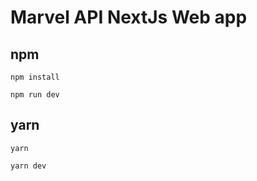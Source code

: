 # Marvel API NextJs Web app

## npm

    npm install

    npm run dev

## yarn

    yarn

    yarn dev
